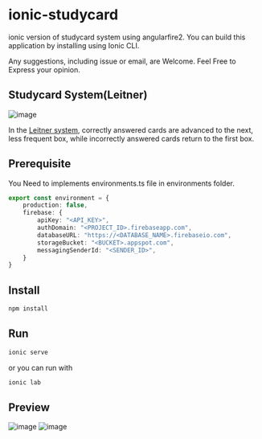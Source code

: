 # ionic-studycard

ionic version of studycard system using angularfire2.
You can build this application by installing using Ionic CLI.

Any suggestions, including issue or email, are Welcome.
Feel Free to Express your opinion.

## Studycard System(Leitner)

![image](https://upload.wikimedia.org/wikipedia/commons/thumb/8/82/Leitner_system_alternative.svg/440px-Leitner_system_alternative.svg.png)

In the [Leitner system](https://en.wikipedia.org/wiki/Leitner_system), correctly answered cards are advanced to the next, less frequent box, while incorrectly answered cards return to the first box.

## Prerequisite

You Need to implements environments.ts file in environments folder.

```typescript
export const environment = {
    production: false,
    firebase: {
        apiKey: "<API_KEY>",
        authDomain: "<PROJECT_ID>.firebaseapp.com",
        databaseURL: "https://<DATABASE_NAME>.firebaseio.com",
        storageBucket: "<BUCKET>.appspot.com",
        messagingSenderId: "<SENDER_ID>",
    }
}
```

## Install

```bash
npm install
```

## Run

```bash
ionic serve
```
or you can run with
```bash
ionic lab
```

## Preview

![image](https://raw.githubusercontent.com/llighter/ionic-studycard2/master/images/login-add-category.gif)
![image](https://raw.githubusercontent.com/llighter/ionic-studycard2/master/images/add-card.gif)
